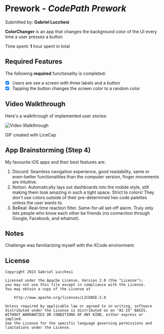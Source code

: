 # Prework - *CodePath Prework*

Submitted by: **Gabriel Lucchesi**

**ColorChanger** is an app that changes the background color of the UI every time a user presses a button 

Time spent: **1** hour spent in total

## Required Features

The following **required** functionality is completed:

- [X] Users are see a screen with three labels and a button
- [X] Tapping the button changes the screen color to a random color
 
## Video Walkthrough

Here's a walkthrough of implemented user stories:

<img src='https://i.imgur.com/d1IoZYs.gif' title='Video Walkthrough' width='' alt='Video Walkthrough' />

<!-- Replace this with whatever GIF tool you used! -->
GIF created with LiceCap

## App Brainstorming (Step 4)

My favourite iOS apps and their best features are:
1. Discord: Seamless navigation experience, good readability, same or even-better functionalities than the computer version, finger movements are intuitive.
2. Notion: Automatically lays out dashboards into the mobile style, still making them look amazing in such a tight space. Strict to colors! They don't use colors outside of their pre-determined hex code palettes unless the user wants to. 
3. BeReal: Real-time reaction filter. Same-for-all set-off alarm. Truly only lets people who know each other be friends (no connection through Google, Facebook, and whatnot). 

## Notes

Challenge was familiarizing myself with the XCode environment.

## License

    Copyright 2023 Gabriel Lucchesi

    Licensed under the Apache License, Version 2.0 (the "License");
    you may not use this file except in compliance with the License.
    You may obtain a copy of the License at

        http://www.apache.org/licenses/LICENSE-2.0

    Unless required by applicable law or agreed to in writing, software
    distributed under the License is distributed on an "AS IS" BASIS,
    WITHOUT WARRANTIES OR CONDITIONS OF ANY KIND, either express or implied.
    See the License for the specific language governing permissions and
    limitations under the License.
